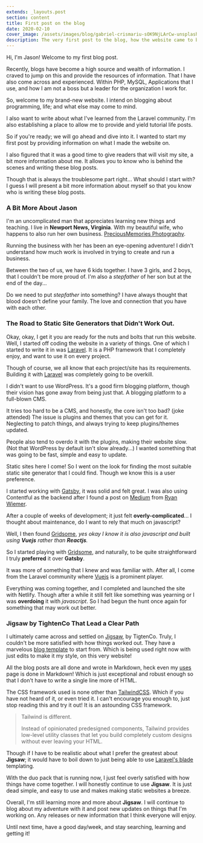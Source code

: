 ```yaml
---
extends: _layouts.post
section: content
title: First post on the blog
date: 2020-02-10
cover_image: /assets/images/blog/gabriel-crismariu-sOK9NjLArCw-unsplash.jpg
description: The very first post to the blog, how the website came to be, trails and errors, and more about Jason.
---
```


Hi, I'm Jason! Welcome to my first blog post.

Recently, blogs have become a high source and wealth of information. I craved to jump on this and provide the resources of information. That I have also come across and experienced. Within PHP, MySQL, Applications that I use, and how I am not a boss but a leader for the organization I work for. 

So, welcome to my brand-new website. I intend on blogging about programming, life; and what else may come to mind. 

I also want to write about what I've learned from the Laravel community. I'm also establishing a place to allow me to provide and yield tutorial life posts.

So if you're ready; we will go ahead and dive into it. I wanted to start my first post by providing information on what I made the website on.

I also figured that it was a good time to give readers that will visit my site, a bit more information about me. It allows you to know who is behind the scenes and writing these blog posts.

Though that is always the troublesome part right... What should I start with? I guess I will present a bit more information about myself so that you know who is writing these blog posts.

### A Bit More About Jason

I'm an uncomplicated man that appreciates learning new things and teaching. I live in **Newport News, Virginia**. With my beautiful wife, who happens to also run her own business. [PreciousMemories Photography](https://preciousmemories.photography).

Running the business with her has been an eye-opening adventure! I didn't understand how much work is involved in trying to create and run a business.

Between the two of us, we have 6 kids together. I have 3 girls, and 2 boys, that I couldn't be more proud of. I'm also a *stepfather* of her son but at the end of the day... 

Do we need to put *stepfather* into something? I have always thought that blood doesn't define your family. The love and connection that you have with each other.

### The Road to Static Site Generators that Didn't Work Out.

Okay, okay, I get it you are ready for the nuts and bolts that run this website. Well, I started off coding the website in a variety of things. One of which I started to write it in was [Laravel](https://laravel.com). It is a PHP framework that I completely enjoy, and want to use it on every project. 

Though of course, we all know that each project/site has its requirements. Building it with [Laravel](https://laravel.com) was completely going to be overkill. 

I didn't want to use WordPress. It's a good firm blogging platform, though their vision has gone away from being just that. A blogging platform to a full-blown CMS.

It tries too hard to be a CMS, and honestly, the core isn't too bad? (joke attended) The issue is plugins and themes that you can get for it. Neglecting to patch things, and always trying to keep plugins/themes updated.

People also tend to overdo it with the plugins, making their website slow. (Not that WordPress by default isn't slow already...) I wanted something that was going to be fast, simple and easy to update.

Static sites here I come! So I went on the look for finding the most suitable static site generator that I could find. Though we know this is a user preference. 

I started working with [Gatsby](https://www.gatsbyjs.org/), it was solid and felt great.  I was also using Contentful as the backend after I found a post on [Medium](https://medium.com/@ryanwiemer/gatsby-and-the-jam-stack-91e31508f364) from [Ryan Wiemer](https://medium.com/@ryanwiemer).

After a couple of weeks of development; it just felt **overly-complicated**... I thought about maintenance, do I want to rely that much on javascript? 

Well, I then found [Gridsome](https://gridsome.org/), *yes okay I know it is also javascript and built using **Vuejs** rather than **Reactjs**.*

So I started playing with [Gridsome](https://gridsome.org/), and naturally, to be quite straightforward I truly **preferred** it over **Gatsby**. 

It was more of something that I knew and was familiar with. After all, I come from the Laravel community where [Vuejs](https://vuejs.org/) is a prominent player. 

Everything was coming together, and I completed and launched the site with Netlify. Though after a while it still felt like something was yearning or I was **overdoing** it with *javascript*. So I had begun the hunt once again for something that may work out better.

### Jigsaw by TightenCo That Lead a Clear Path

I ultimately came across and settled on [Jigsaw](https://jigsaw.tighten.co/), by TigtenCo. Truly, I couldn't be more satisfied with how things worked out. They have a marvelous [blog template](https://github.com/tightenco/jigsaw-blog-template) to start from. Which is being used right now with just edits to make it my style, on this very website! 

All the blog posts are all done and wrote in Markdown, heck even my [uses](https://jasonkenyon.me/uses) page is done in Markdown! Which is just exceptional and robust enough so that I don't have to write a single line more of HTML. 

The CSS framework used is none other than [TailwindCSS](https://tailwindcss.com/). Which if you have not heard of it, or even tried it. I can't encourage you enough to, just stop reading this and try it out! It is an astounding CSS framework. 

> Tailwind is different.
> 
> Instead of opinionated predesigned components, Tailwind provides low-level utility classes that let you build completely custom designs without ever leaving your HTML.

Though if I have to be realistic about what I prefer the greatest about **Jigsaw**; it would have to boil down to just being able to use [Laravel's blade](https://laravel.com/docs/master/blade) templating. 

With the duo pack that is running now, I just feel overly satisfied with how things have come together. I will honestly continue to use **Jigsaw**. It is just dead simple, and easy to use and makes making static websites a breeze.

Overall, I'm still learning more and more about **Jigsaw**. I will continue to blog about my adventure with it and post new updates on things that I'm working on. Any releases or new information that I think everyone will enjoy.

Until next time, have a good day/week, and stay searching, learning and getting it!
